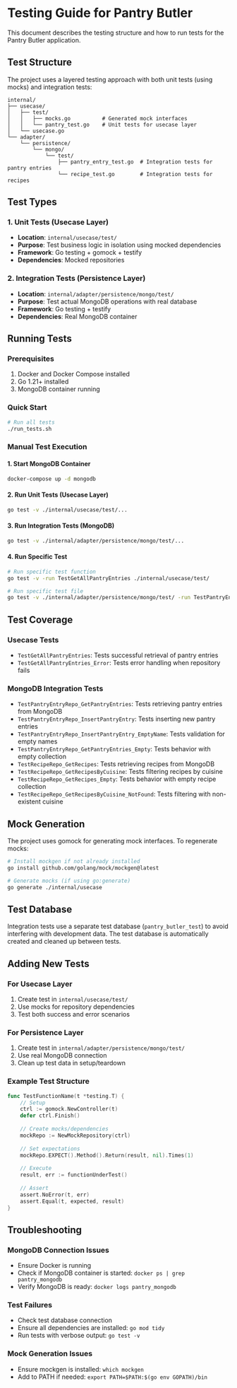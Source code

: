 # Testing Guide for Pantry Butler

This document describes the testing structure and how to run tests for the Pantry Butler application.

## Test Structure

The project uses a layered testing approach with both unit tests (using mocks) and integration tests:

```
internal/
├── usecase/
│   ├── test/
│   │   ├── mocks.go          # Generated mock interfaces
│   │   └── pantry_test.go    # Unit tests for usecase layer
│   └── usecase.go
└── adapter/
    └── persistence/
        └── mongo/
            └── test/
                ├── pantry_entry_test.go  # Integration tests for pantry entries
                └── recipe_test.go        # Integration tests for recipes
```

## Test Types

### 1. Unit Tests (Usecase Layer)
- **Location**: `internal/usecase/test/`
- **Purpose**: Test business logic in isolation using mocked dependencies
- **Framework**: Go testing + gomock + testify
- **Dependencies**: Mocked repositories

### 2. Integration Tests (Persistence Layer)
- **Location**: `internal/adapter/persistence/mongo/test/`
- **Purpose**: Test actual MongoDB operations with real database
- **Framework**: Go testing + testify
- **Dependencies**: Real MongoDB container

## Running Tests

### Prerequisites
1. Docker and Docker Compose installed
2. Go 1.21+ installed
3. MongoDB container running

### Quick Start
```bash
# Run all tests
./run_tests.sh
```

### Manual Test Execution

#### 1. Start MongoDB Container
```bash
docker-compose up -d mongodb
```

#### 2. Run Unit Tests (Usecase Layer)
```bash
go test -v ./internal/usecase/test/...
```

#### 3. Run Integration Tests (MongoDB)
```bash
go test -v ./internal/adapter/persistence/mongo/test/...
```

#### 4. Run Specific Test
```bash
# Run specific test function
go test -v -run TestGetAllPantryEntries ./internal/usecase/test/

# Run specific test file
go test -v ./internal/adapter/persistence/mongo/test/ -run TestPantryEntryRepo
```

## Test Coverage

### Usecase Tests
- `TestGetAllPantryEntries`: Tests successful retrieval of pantry entries
- `TestGetAllPantryEntries_Error`: Tests error handling when repository fails

### MongoDB Integration Tests
- `TestPantryEntryRepo_GetPantryEntries`: Tests retrieving pantry entries from MongoDB
- `TestPantryEntryRepo_InsertPantryEntry`: Tests inserting new pantry entries
- `TestPantryEntryRepo_InsertPantryEntry_EmptyName`: Tests validation for empty names
- `TestPantryEntryRepo_GetPantryEntries_Empty`: Tests behavior with empty collection
- `TestRecipeRepo_GetRecipes`: Tests retrieving recipes from MongoDB
- `TestRecipeRepo_GetRecipesByCuisine`: Tests filtering recipes by cuisine
- `TestRecipeRepo_GetRecipes_Empty`: Tests behavior with empty recipe collection
- `TestRecipeRepo_GetRecipesByCuisine_NotFound`: Tests filtering with non-existent cuisine

## Mock Generation

The project uses gomock for generating mock interfaces. To regenerate mocks:

```bash
# Install mockgen if not already installed
go install github.com/golang/mock/mockgen@latest

# Generate mocks (if using go:generate)
go generate ./internal/usecase
```

## Test Database

Integration tests use a separate test database (`pantry_butler_test`) to avoid interfering with development data. The test database is automatically created and cleaned up between tests.

## Adding New Tests

### For Usecase Layer
1. Create test in `internal/usecase/test/`
2. Use mocks for repository dependencies
3. Test both success and error scenarios

### For Persistence Layer
1. Create test in `internal/adapter/persistence/mongo/test/`
2. Use real MongoDB connection
3. Clean up test data in setup/teardown

### Example Test Structure
```go
func TestFunctionName(t *testing.T) {
    // Setup
    ctrl := gomock.NewController(t)
    defer ctrl.Finish()
    
    // Create mocks/dependencies
    mockRepo := NewMockRepository(ctrl)
    
    // Set expectations
    mockRepo.EXPECT().Method().Return(result, nil).Times(1)
    
    // Execute
    result, err := functionUnderTest()
    
    // Assert
    assert.NoError(t, err)
    assert.Equal(t, expected, result)
}
```

## Troubleshooting

### MongoDB Connection Issues
- Ensure Docker is running
- Check if MongoDB container is started: `docker ps | grep pantry_mongodb`
- Verify MongoDB is ready: `docker logs pantry_mongodb`

### Test Failures
- Check test database connection
- Ensure all dependencies are installed: `go mod tidy`
- Run tests with verbose output: `go test -v`

### Mock Generation Issues
- Ensure mockgen is installed: `which mockgen`
- Add to PATH if needed: `export PATH=$PATH:$(go env GOPATH)/bin` 